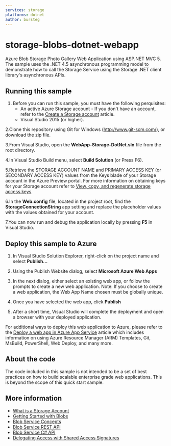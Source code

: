 ```yaml
---
services: storage
platforms: dotnet
author: bursteg
---
```


# storage-blobs-dotnet-webapp
Azure Blob Storage Photo Gallery Web Application using ASP.NET MVC 5. The sample uses the .NET 4.5 asynchronous programming model to demonstrate how to call the Storage Service using the Storage .NET client library's asynchronous APIs.
## Running this sample
1. Before you can run this sample, you must have the following perquisites:
	- An active Azure Storage account - If you don't have an account, refer to the [Create a Storage account](https://azure.microsoft.com/en-us/documentation/articles/storage-create-storage-account/) article.
	- Visual Studio 2015 (or higher).

2.Clone this repository using Git for Windows (http://www.git-scm.com/), or download the zip file.

3.From Visual Studio, open the **WebApp-Storage-DotNet.sln** file from the root directory.

4.In Visual Studio Build menu, select **Build Solution** (or Press F6).

5.Retrieve the STORAGE ACCOUNT NAME and PRIMARY ACCESS KEY (or SECONDARY ACCESS KEY) values from the Keys blade of your Storage account in the Azure Preview portal. For more information on obtaining keys for your Storage account refer to [View, copy, and regenerate storage access keys](https://azure.microsoft.com/en-us/documentation/articles/storage-create-storage-account/#view-copy-and-regenerate-storage-access-keys)

6.In the **Web.config** file, located in the project root, find the **StorageConnectionString** app setting and replace the placeholder values with the values obtained for your account.

  <add key="StorageConnectionString" value="DefaultEndpointsProtocol=https;AccountName=[Enter Your Storage AccountName];AccountKey=[Enter Your Storage AccountKey]" />

7.You can now run and debug the application locally by pressing **F5** in Visual Studio.

## Deploy this sample to Azure
1. In Visual Studio Solution Explorer, right-click on the project name and select **Publish...**

2. Using the Publish Website dialog, select **Microsoft Azure Web Apps**

3. In the next dialog, either select an existing web app, or follow the prompts to create a new web application. Note: If you choose to create a web application, the Web App Name chosen must be globally unique.

4. Once you have selected the web app, click **Publish**

5. After a short time, Visual Studio will complete the deployment and open a browser with your deployed application.

For additional ways to deploy this web application to Azure, please refer to the [Deploy a web app in Azure App Service](https://azure.microsoft.com/en-us/documentation/articles/web-sites-deploy/) article which includes information on using Azure Resource Manager (ARM) Templates, Git, MsBuild, PowerShell, Web Deploy, and many more.
## About the code
The code included in this sample is not intended to be a set of best practices on how to build scalable enterprise grade web applications. This is beyond the scope of this quick start sample.
## More information
- [What is a Storage Account](http://azure.microsoft.com/en-us/documentation/articles/storage-whatis-account/)
- [Getting Started with Blobs](http://azure.microsoft.com/en-us/documentation/articles/storage-dotnet-how-to-use-blobs/)
- [Blob Service Concepts](http://msdn.microsoft.com/en-us/library/dd179376.aspx)
- [Blob Service REST API](http://msdn.microsoft.com/en-us/library/dd135733.aspx)
- [Blob Service C# API](http://go.microsoft.com/fwlink/?LinkID=398944)
- [Delegating Access with Shared Access Signatures](http://azure.microsoft.com/en-us/documentation/articles/storage-dotnet-shared-access-signature-part-1/)
